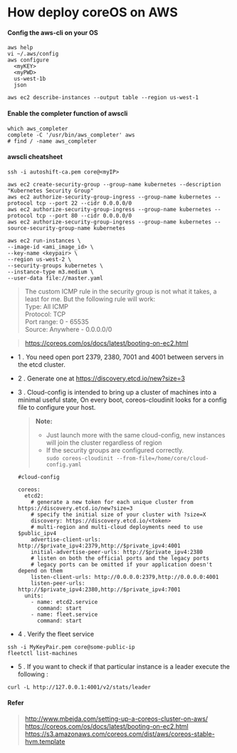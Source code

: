 # How deploy coreOS on AWS
#### Config the aws-cli on your OS
```
aws help
vi ~/.aws/config
aws configure
  <myKEY>
  <myPWD>
  us-west-1b
  json
```
```
aws ec2 describe-instances --output table --region us-west-1
```
#### Enable the completer function of awscli
```
which aws_completer
complete -C '/usr/bin/aws_completer' aws
# find / -name aws_completer
```

#### awscli cheatsheet
```
ssh -i autoshift-ca.pem core@<myIP>

aws ec2 create-security-group --group-name kubernetes --description "Kubernetes Security Group"
aws ec2 authorize-security-group-ingress --group-name kubernetes --protocol tcp --port 22 --cidr 0.0.0.0/0
aws ec2 authorize-security-group-ingress --group-name kubernetes --protocol tcp --port 80 --cidr 0.0.0.0/0
aws ec2 authorize-security-group-ingress --group-name kubernetes --source-security-group-name kubernetes

aws ec2 run-instances \
--image-id <ami_image_id> \
--key-name <keypair> \
--region us-west-2 \
--security-groups kubernetes \
--instance-type m3.medium \
--user-data file://master.yaml

```

>The custom ICMP rule in the security group is not what it takes, a least for me.   But the following rule will work:  
    Type: All ICMP   
    Protocol: TCP  
    Port range: 0 - 65535  
    Source: Anywhere - 0.0.0.0/0  

> https://coreos.com/os/docs/latest/booting-on-ec2.html

- 1 .	You need open port 2379, 2380, 7001 and 4001 between servers in the etcd cluster. 
- 2 .	Generate one at https://discovery.etcd.io/new?size=3
- 3 . 	Cloud-config is intended to bring up a cluster of machines into a minimal useful state,	On every boot, coreos-cloudinit looks for a config file to configure your host.   

    >  **Note:**   
    > - Just launch more with the same cloud-config, new instances will join the cluster regardless of region 
    > - If the security groups are configured correctly.    
        ```
            sudo coreos-cloudinit --from-file=/home/core/cloud-config.yaml  
        ```
    ```
    #cloud-config  
    
    coreos:  
      etcd2:  
        # generate a new token for each unique cluster from https://discovery.etcd.io/new?size=3  
        # specify the initial size of your cluster with ?size=X
        discovery: https://discovery.etcd.io/<token>
        # multi-region and multi-cloud deployments need to use $public_ipv4
        advertise-client-urls: http://$private_ipv4:2379,http://$private_ipv4:4001
        initial-advertise-peer-urls: http://$private_ipv4:2380
        # listen on both the official ports and the legacy ports
        # legacy ports can be omitted if your application doesn't depend on them
        listen-client-urls: http://0.0.0.0:2379,http://0.0.0.0:4001
        listen-peer-urls: http://$private_ipv4:2380,http://$private_ipv4:7001
      units:
        - name: etcd2.service
          command: start
        - name: fleet.service
          command: start
    ```

- 4 .  Verify the fleet service
```
ssh -i MyKeyPair.pem core@some-public-ip  
fleetctl list-machines  
```
- 5 . If you want to check if that particular instance is a leader execute the following :
```
curl -L http://127.0.0.1:4001/v2/stats/leader  
```
#### Refer

> http://www.mbejda.com/setting-up-a-coreos-cluster-on-aws/  
> https://coreos.com/os/docs/latest/booting-on-ec2.html  
>  https://s3.amazonaws.com/coreos.com/dist/aws/coreos-stable-hvm.template  


